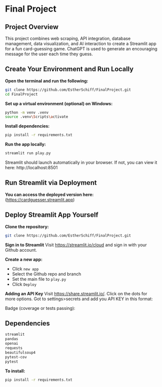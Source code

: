 # Final Project

## Project Overview
This project combines web scraping, API integration, database management, data visualization, and AI interaction to create a Streamlit app for a fun card-guessing game. ChatGPT is used to generate an encouraging message for the user each time they guess. 


## Create Your Environment and Run Locally
**Open the terminal and run the following:**
```bash
git clone https://github.com/EstherSchiff/FinalProject.git
cd FinalProject
```
**Set up a virtual environment (optional) on Windows:**
```bash
python -m venv .venv
source .venv\Scripts\activate
```
**Install dependencies:**
```bash
pip install -r requirements.txt
```
**Run the app locally:**
```bash
streamlit run play.py
```
Streamlit should launch automatically in your browser. If not, you can view it here: http://localhost:8501


## Run Streamlit via Deployment
**You can access the deployed version here:** (https://cardguesser.streamlit.app)

## Deploy Streamlit App Yourself
**Clone the repository:**
```bash
git clone https://github.com/EstherSchiff/FinalProject.git
```
**Sign in to Streamlit**
Visit https://streamlit.io/cloud and sign in with your Github account.

**Create a new app:**
- Click ```new app```
- Select the Github repo and branch
- Set the main file to ```play.py```
- Click ```Deploy```

**Adding an API Key**
Visit https://share.streamlit.io/. Click on the dots for more options. Got to settings>secrets and add you API KEY in this format: 

Badge (coverage or tests passing):

## Dependencies
```bash
streamlit
pandas
openai
requests
beautifulsoup4
pytest-cov
pytest
```
**To install:**
```bash
pip install -r requirements.txt
```
